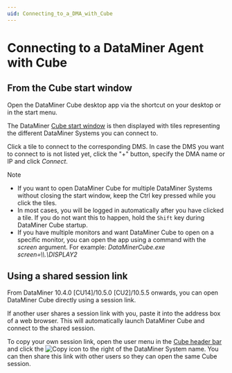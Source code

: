 ```yaml
---
uid: Connecting_to_a_DMA_with_Cube
---
```


# Connecting to a DataMiner Agent with Cube

## From the Cube start window

Open the DataMiner Cube desktop app via the shortcut on your desktop or in the start menu.

The DataMiner [Cube start window](xref:Cube_start_window) is then displayed with tiles representing the different DataMiner Systems you can connect to.

Click a tile to connect to the corresponding DMS. In case the DMS you want to connect to is not listed yet, click the "+" button, specify the DMA name or IP and click *Connect*.

> [!NOTE]
>
> - If you want to open DataMiner Cube for multiple DataMiner Systems without closing the start window, keep the Ctrl key pressed while you click the tiles.
> - In most cases, you will be logged in automatically after you have clicked a tile. If you do not want this to happen, hold the `Shift` key during DataMiner Cube startup.
> - If you have multiple monitors and want DataMiner Cube to open on a specific monitor, you can open the app using a command with the *screen* argument. For example: *DataMinerCube.exe screen=\\\\.\\DISPLAY2*

## Using a shared session link

From DataMiner 10.4.0 [CU14]/10.5.0 [CU2]/10.5.5 onwards<!--RN 42389-->, you can open DataMiner Cube directly using a session link.

If another user shares a session link with you, paste it into the address box of a web browser. This will automatically launch DataMiner Cube and connect to the shared session.

To copy your own session link, open the user menu in the [Cube header bar](xref:DataMiner_Cube_header_bar) and click the ![Copy](~/dataminer/images/Copy.png) icon to the right of the DataMiner System name. You can then share this link with other users so they can open the same Cube session.
